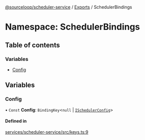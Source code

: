 [@sourceloop/scheduler-service](../README.md) / [Exports](../modules.md) / SchedulerBindings

# Namespace: SchedulerBindings

## Table of contents

### Variables

- [Config](SchedulerBindings.md#config)

## Variables

### Config

• `Const` **Config**: `BindingKey`<``null`` \| [`ISchedulerConfig`](../interfaces/ISchedulerConfig.md)\>

#### Defined in

[services/scheduler-service/src/keys.ts:9](https://github.com/sourcefuse/loopback4-microservice-catalog/blob/089fc2dc0/services/scheduler-service/src/keys.ts#L9)
